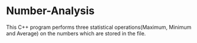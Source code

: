 # Number-Analysis

This C++ program performs three statistical operations(Maximum, Minimum and Average) on the numbers which are stored in the file.
